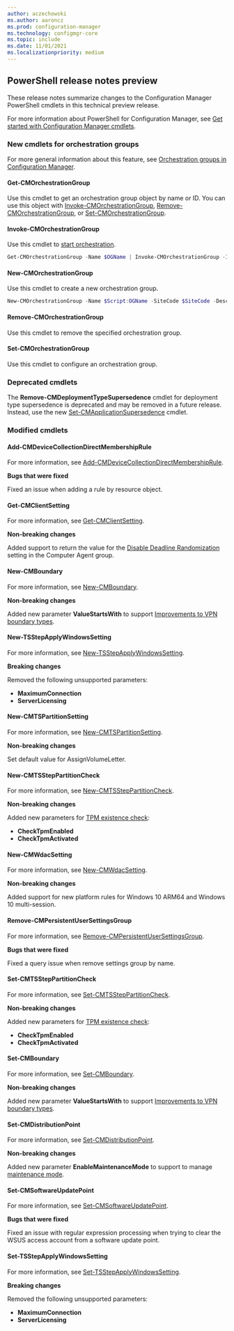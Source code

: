 ```yaml
---
author: aczechowski
ms.author: aaroncz
ms.prod: configuration-manager
ms.technology: configmgr-core
ms.topic: include
ms.date: 11/01/2021
ms.localizationpriority: medium
---
```


## <a name="bkmk_powershell"></a> PowerShell release notes preview

<!--10957283-->

These release notes summarize changes to the Configuration Manager PowerShell cmdlets in this technical preview release.

For more information about PowerShell for Configuration Manager, see [Get started with Configuration Manager cmdlets](/powershell/sccm/overview).

### New cmdlets for orchestration groups

For more general information about this feature, see [Orchestration groups in Configuration Manager](../../../../../sum/deploy-use/orchestration-groups.md).

#### Get-CMOrchestrationGroup

Use this cmdlet to get an orchestration group object by name or ID. You can use this object with [Invoke-CMOrchestrationGroup](#invoke-cmorchestrationgroup), [Remove-CMOrchestrationGroup](#remove-cmorchestrationgroup), or [Set-CMOrchestrationGroup](#set-cmorchestrationgroup).

#### Invoke-CMOrchestrationGroup

Use this cmdlet to [start orchestration](../../../../../sum/deploy-use/orchestration-groups.md#start-orchestration).

```powershell
Get-CMOrchestrationGroup -Name $OGName | Invoke-CMOrchestrationGroup -IgnoreServiceWindow $true
```

#### New-CMOrchestrationGroup

Use this cmdlet to create a new orchestration group.

```powershell
New-CMOrchestrationGroup -Name $Script:OGName -SiteCode $SiteCode -Description "Desc" -OrchestrationType Percentage -OrchestrationValue 10 -OrchestrationTimeOutMin 300 -MaxLockTimeOutMin 55 -PreScript "PreScript" -PreScriptTimeoutSec 30 -PostScript "PostScript" -PostScriptTimeoutSec 55 -MemberResourceIds $Script:device.ResourceID
```

#### Remove-CMOrchestrationGroup

Use this cmdlet to remove the specified orchestration group.

#### Set-CMOrchestrationGroup

Use this cmdlet to configure an orchestration group.

### Deprecated cmdlets

The **Remove-CMDeploymentTypeSupersedence** cmdlet for deployment type supersedence is deprecated and may be removed in a future release. Instead, use the new [Set-CMApplicationSupersedence](../../technical-preview-2109.md#set-cmapplicationsupersedence) cmdlet.

### Modified cmdlets

#### Add-CMDeviceCollectionDirectMembershipRule

For more information, see [Add-CMDeviceCollectionDirectMembershipRule](/powershell/module/configurationmanager/Add-CMDeviceCollectionDirectMembershipRule).

**Bugs that were fixed**

Fixed an issue when adding a rule by resource object.

#### Get-CMClientSetting

For more information, see [Get-CMClientSetting](/powershell/module/configurationmanager/Get-CMClientSetting).

**Non-breaking changes**

Added support to return the value for the [Disable Deadline Randomization](../../../../clients/deploy/about-client-settings.md#disable-deadline-randomization) setting in the Computer Agent group.

#### New-CMBoundary

For more information, see [New-CMBoundary](/powershell/module/configurationmanager/New-CMBoundary).

**Non-breaking changes**

Added new parameter **ValueStartsWith** to support [Improvements to VPN boundary types](../../technical-preview-2109.md#bkmk_vpn).

#### New-TSStepApplyWindowsSetting

For more information, see [New-TSStepApplyWindowsSetting](/powershell/module/configurationmanager/New-TSStepApplyWindowsSetting).

**Breaking changes**

Removed the following unsupported parameters:

- **MaximumConnection**
- **ServerLicensing**

#### New-CMTSPartitionSetting

For more information, see [New-CMTSPartitionSetting](/powershell/module/configurationmanager/New-CMTSPartitionSetting).

**Non-breaking changes**

Set default value for AssignVolumeLetter.

#### New-CMTSStepPartitionCheck

For more information, see [New-CMTSStepPartitionCheck](/powershell/module/configurationmanager/New-CMTSStepPartitionCheck).

**Non-breaking changes**

Added new parameters for [TPM existence check](../../technical-preview-2110.md#bkmk_tpm):

- **CheckTpmEnabled**
- **CheckTpmActivated**

#### New-CMWdacSetting

For more information, see [New-CMWdacSetting](/powershell/module/configurationmanager/New-CMWdacSetting).

**Non-breaking changes**

Added support for new platform rules for Windows 10 ARM64 and Windows 10 multi-session.

#### Remove-CMPersistentUserSettingsGroup

For more information, see [Remove-CMPersistentUserSettingsGroup](/powershell/module/configurationmanager/Remove-CMPersistentUserSettingsGroup).

**Bugs that were fixed**

Fixed a query issue when remove settings group by name.

#### Set-CMTSStepPartitionCheck

For more information, see [Set-CMTSStepPartitionCheck](/powershell/module/configurationmanager/Set-CMTSStepPartitionCheck).

**Non-breaking changes**

Added new parameters for [TPM existence check](../../technical-preview-2110.md#bkmk_tpm):

- **CheckTpmEnabled**
- **CheckTpmActivated**

#### Set-CMBoundary

For more information, see [Set-CMBoundary](/powershell/module/configurationmanager/Set-CMBoundary).

**Non-breaking changes**

Added new parameter **ValueStartsWith** to support [Improvements to VPN boundary types](../../technical-preview-2109.md#bkmk_vpn).

#### Set-CMDistributionPoint

For more information, see [Set-CMDistributionPoint](/powershell/module/configurationmanager/Set-CMDistributionPoint).

**Non-breaking changes**

Added new parameter **EnableMaintenanceMode** to support to manage [maintenance mode](../../../../servers/deploy/configure/install-and-configure-distribution-points.md#bkmk_maint).

#### Set-CMSoftwareUpdatePoint

For more information, see [Set-CMSoftwareUpdatePoint](/powershell/module/configurationmanager/Set-CMSoftwareUpdatePoint).

**Bugs that were fixed**

Fixed an issue with regular expression processing when trying to clear the WSUS access account from a software update point.

#### Set-TSStepApplyWindowsSetting

For more information, see [Set-TSStepApplyWindowsSetting](/powershell/module/configurationmanager/Set-TSStepApplyWindowsSetting).

**Breaking changes**

Removed the following unsupported parameters:

- **MaximumConnection**
- **ServerLicensing**
